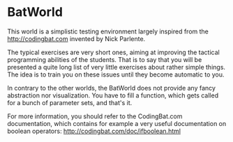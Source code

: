 
# BatWorld #

This world is a simplistic testing environment largely inspired from
the http://codingbat.com invented by Nick Parlente.

The typical exercises are very short ones, aiming at improving the
tactical programming abilities of the students. That is to say that
you will be presented a quite long list of very little exercises
about rather simple things. The idea is to train you on these
issues until they become automatic to you.

In contrary to the other worlds, the BatWorld does not provide any
fancy abstraction nor visualization. You have to fill a function,
which gets called for a bunch of parameter sets, and that's it.

For more information, you should refer to the CodingBat.com documentation,
which contains for example a very useful documentation on boolean operators:
http://codingbat.com/doc/ifboolean.html

